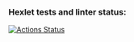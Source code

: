### Hexlet tests and linter status:
[![Actions Status](https://github.com/ArtyySz/frontend-project-44/actions/workflows/hexlet-check.yml/badge.svg)](https://github.com/ArtyySz/frontend-project-44/actions)
